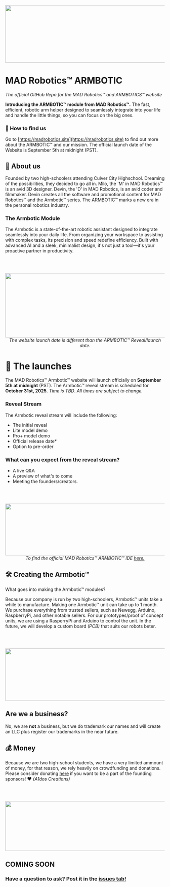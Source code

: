 <p align="center">
  <img width="1066" height="182" alt="image" src="https://github.com/user-attachments/assets/41f34c3a-acc9-4042-9b19-551be820572c" />
</p>

# **MAD Robotics™ ARMBOTIC**
*The official GitHub Repo for the MAD Robotics™ and ARMBOTICS™ website*

**Introducing the ARMBOTIC™ module from MAD Robotics™.** The fast, efficient, robotic arm helper designed to seamlessly integrate into your life and handle the little things, so you can focus on the big ones.

### 👀 How to find us
Go to [https://madrobotics.site](https://madrobotics.site) to find out more about the ARMBOTIC™ and our mission. The official launch date of the Website is September 5th at midnight (PST). 

## 💭 About us
Founded by two high-schoolers attending Culver City Highschool. Dreaming of the possibilities, they decided to go all in. Milo, the 'M' in MAD Robotics™ is an avid 3D designer. Devin, the 'D' in MAD Robotics, is an avid coder and filmmaker. Devin creates all the software and promotional content for MAD Robotics™ and the Armbotic™ series. The ARMBOTIC™ marks a new era in the personal robotics industry. 

### **The Armbotic Module**
The Armbotic is a state-of-the-art robotic assistant designed to integrate seamlessly into your daily life. From organizing your workspace to assisting with complex tasks, its precision and speed redefine efficiency. Built with advanced AI and a sleek, minimalist design, it's not just a tool—it's your proactive partner in productivity.

<br>

<br>

<p align="center">
  <img width="1199" height="203" alt="image" src="https://github.com/user-attachments/assets/815160bb-825f-4917-a400-18f9a9869168" />
  <i>The website launch date is different than the ARMBOTIC™ Reveal/launch date.</i>
</p>

# 🚀 The launches
The MAD Robotics™ Armbotic™ website will launch officially on **September 5th at midnight** (PST).
The Armbotic™ reveal stream is scheduled for **October 31st, 2025**. *Time is TBD*.
*All times are subject to change.*

### Reveal Stream
The Armbotic reveal stream will include the following:
- The initial reveal
- Lite model demo
- Pro+ model demo
- Official release date*
- Option to pre-order

### **What can you expect from the reveal stream?**
- A live Q&A
- A preview of what's to come
- Meeting the founders/creators.

<br>

<br>

<p align="center">
  <img width="1073" height="163" alt="image" src="https://github.com/user-attachments/assets/3a31e917-cbd9-47ea-b231-9e3c5f138cde" />
  <i>To find the official MAD Robotics™ ARMBOTIC™ IDE <a href="https://github.com/A1dos-Creations/ARB_DESKTOP_IDE">here.</a></i>
</p>

## 🛠️ **Creating the Armbotic™**
What goes into making the Armbotic™ modules?

Because our company is run by two high-schoolers, Armbotic™ units take a while to manufacture. Making one Armbotic™ unit can take up to 1 month. We purchase everything from trusted sellers, such as Newegg, Arduino, RaspberryPi, and other notable sellers. For our prototypes/proof of concept units, we are using a RasperryPi and Arduino to control the unit. In the future, we will develop a custom board *(PCB)* that suits our robots beter. 

<br>

<br>

<p align="center">
  <img width="1111" height="165" alt="image" src="https://github.com/user-attachments/assets/b322153b-bb7d-4d41-b808-87b4c908747c" />
</p>

## Are we a business?
No, we are **not** a business, but we do trademark our names and will create an LLC plus register our trademarks in the near future.

## 💰 Money
Because we are two high-school students, we have a very limited ammount of money, for that reason, we rely heavily on crowdfunding and donations. Please consider donating [here](https://paypal.me/a1dos?country.x=US&locale.x=en_US) if you want to be a part of the founding sponsors! ❤️ *(A1dos Creations)*

<br>

<br>

<p align="center">
  <img width="1131" height="157" alt="image" src="https://github.com/user-attachments/assets/b3180e6b-c150-4d0e-b9fa-efdb0d6a435f" />
</p>

## COMING SOON
### Have a question to ask? Post it in the [issues tab!](https://github.com/A1dos-Creations/MADrobotics_Website/issues/new/choose)
